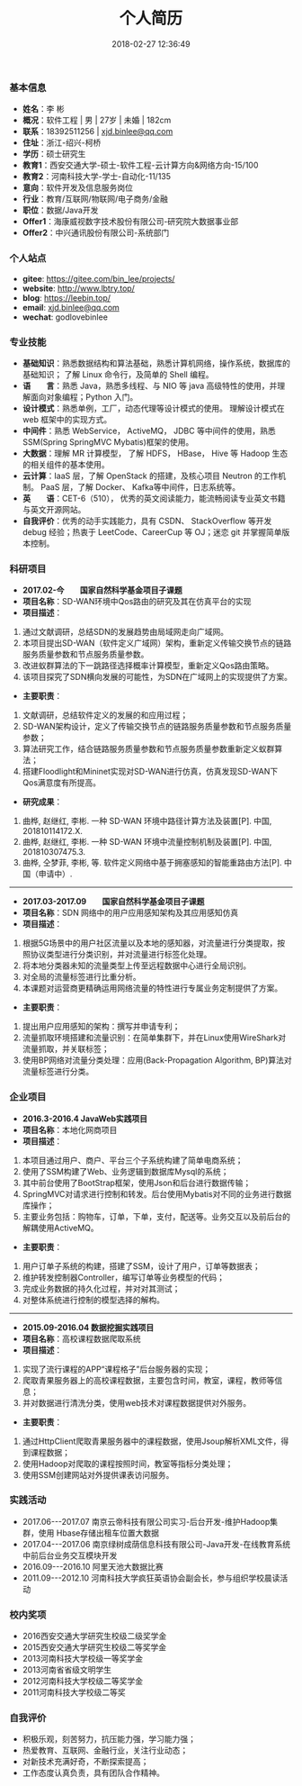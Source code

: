 ﻿---
title: 个人简历
date: 2018-02-27 12:36:49
type: "about"
comments: false
---

### 基本信息
- **姓名**：李 彬
- **概况**：软件工程 | 男 | 27岁 | 未婚 | 182cm
- **联系**：18392511256 | xjd.binlee@qq.com
- **住址**：浙江-绍兴-柯桥
- **学历**：硕士研究生
- **教育1**：西安交通大学-硕士-软件工程-云计算方向&网络方向-15/100
- **教育2**：河南科技大学-学士-自动化-11/135
- **意向**：软件开发及信息服务岗位 &nbsp;&nbsp;
- **行业**：教育/互联网/物联网/电子商务/金融 &nbsp;&nbsp;
- **职位**：数据/Java开发
- **Offer1**：海康威视数字技术股份有限公司-研究院大数据事业部
- **Offer2**：中兴通讯股份有限公司-系统部门

### 个人站点
- **gitee**: https://gitee.com/bin_lee/projects/
- **website**: http://www.lbtry.top/
- **blog**: https://leebin.top/
- **email**: xjd.binlee@qq.com
- **wechat**: godlovebinlee

### 专业技能
+ **基础知识**：熟悉数据结构和算法基础，熟悉计算机网络，操作系统，数据库的基础知识； 了解 Linux 命令行，及简单的 Shell 编程。
+ **语&emsp;&emsp;言**：熟悉 Java，熟悉多线程、与 NIO 等 java 高级特性的使用，并理解面向对象编程；Python 入门。
+ **设计模式**：熟悉单例，工厂，动态代理等设计模式的使用。 理解设计模式在 web 框架中的实现方式。
+ **中间件**：熟悉 WebService， ActiveMQ， JDBC 等中间件的使用，熟悉 SSM(Spring SpringMVC Mybatis)框架的使用。
+ **大数据**：理解 MR 计算模型， 了解 HDFS， HBase， Hive 等 Hadoop 生态的相关组件的基本使用。
+ **云计算**：IaaS 层，了解 OpenStack 的搭建，及核心项目 Neutron 的工作机制。 PaaS 层，了解 Docker、 Kafka等中间件，日志系统等。
+ **英&emsp;&emsp;语**：CET-6（510）， 优秀的英文阅读能力，能流畅阅读专业英文书籍与英文开源网站。
+ **自我评价**：优秀的动手实践能力，具有 CSDN、 StackOverflow 等开发 debug 经验；热衷于 LeetCode、CareerCup 等 OJ；迷恋 git 并掌握简单版本控制。

### 科研项目
- **2017.02-今&emsp;&emsp;国家自然科学基金项目子课题**
- **项目名称**：SD-WAN环境中Qos路由的研究及其在仿真平台的实现
- **项目描述**：
1. 通过文献调研，总结SDN的发展趋势由局域网走向广域网。
2. 本项目提出SD-WAN（软件定义广域网）架构，重新定义传输交换节点的链路服务质量参数和节点服务质量参数。
3. 改进蚁群算法的下一跳路径选择概率计算模型，重新定义Qos路由策略。
4. 该项目探究了SDN横向发展的可能性，为SDN在广域网上的实现提供了方案。
- **主要职责**：
1. 文献调研，总结软件定义的发展的和应用过程；
2. SD-WAN架构设计，定义了传输交换节点的链路服务质量参数和节点服务质量参数；
3. 算法研究工作，结合链路服务质量参数和节点服务质量参数重新定义蚁群算法；
4. 搭建Floodlight和Mininet实现对SD-WAN进行仿真，仿真发现SD-WAN下Qos满意度有所提高。
- **研究成果**：
1. 曲桦, 赵继红, 李彬. 一种 SD-WAN 环境中路径计算方法及装置[P]. 中国, 201810114172.X.
2. 曲桦, 赵继红, 李彬. 一种 SD-WAN 环境中流量控制机制及装置[P]. 中国, 201810307475.3.
3. 曲桦, 仝梦菲, 李彬, 等. 软件定义网络中基于拥塞感知的智能重路由方法[P]. 中国（申请中）.

---

- **2017.03-2017.09&emsp;&emsp;国家自然科学基金项目子课题**
- **项目名称**：SDN 网络中的用户应用感知架构及其应用感知仿真
- **项目描述**：
1. 根据5G场景中的用户社区流量以及本地的感知器，对流量进行分类提取，按照协议类型进行分类识别，并对流量进行标签化处理。
2. 将本地分类器未知的流量类型上传至远程数据中心进行全局识别。
3. 对全局的流量标签进行比重分析。
4. 本课题对运营商更精确运用网络流量的特性进行专属业务定制提供了方案。
- **主要职责**：
1. 提出用户应用感知的架构：撰写并申请专利；
2. 流量抓取环境搭建和流量识别：在简单集群下，并在Linux使用WireShark对流量抓取，并关联标签；
3. 使用BP网络对流量分类处理：应用(Back-Propagation Algorithm, BP)算法对流量标签进行分类。

### 企业项目
- **2016.3-2016.4 JavaWeb实践项目**
- **项目名称**：本地化网商项目
- **项目描述**：
1. 本项目通过用户、商户、平台三个子系统构建了简单电商系统；
2. 使用了SSM构建了Web、业务逻辑到数据库Mysql的系统；
3. 其中前台使用了BootStrap框架，使用Json和后台进行数据传输；
4. SpringMVC对请求进行控制和转发。后台使用Mybatis对不同的业务进行数据库操作；
5. 主要业务包括：购物车，订单，下单，支付，配送等。业务交互以及前后台的解耦使用ActiveMQ。
- **主要职责**：
1. 用户订单子系统的构建，搭建了SSM，设计了用户，订单等数据表；
2. 维护转发控制器Controller，编写订单等业务模型的代码；
3. 完成业务数据的持久化过程，并对对其测试；
4. 对整体系统进行控制的模型选择的解构。

---

- **2015.09-2016.04 数据挖掘实践项目**
- **项目名称**：高校课程数据爬取系统
- **项目描述**：
1. 实现了流行课程的APP“课程格子”后台服务器的实现；
2. 爬取青果服务器上的高校课程数据，主要包含时间，教室，课程，教师等信息；
3. 并对数据进行清洗分类，使用web技术对课程数据提供对外服务。
- **主要职责**：
1. 通过HttpClient爬取青果服务器中的课程数据，使用Jsoup解析XML文件，得到课程数据；
2. 使用Hadoop对爬取的课程按照时间，教室等指标分类处理；
3. 使用SSM创建网站对外提供课表访问服务。

### 实践活动
- 2017.06---2017.07	南京云帝科技有限公司实习-后台开发-维护Hadoop集群，使用 Hbase存储出租车位置大数据
- 2017.04---2017.06	南京绿树成荫信息科技有限公司-Java开发-在线教育系统中前后台业务交互模块开发
- 2016.09---2016.10	阿里天池大数据比赛
- 2011.09---2012.10	河南科技大学疯狂英语协会副会长，参与组织学校晨读活动

### 校内奖项
- 2016西安交通大学研究生校级二级奖学金
- 2015西安交通大学研究生校级二等奖学金
- 2013河南科技大学校级一等奖学金
- 2013河南省省级文明学生
- 2012河南科技大学校级二等奖学金
- 2011河南科技大学校级二等奖

### 自我评价
- 积极乐观，刻苦努力，抗压能力强，学习能力强；
- 热爱教育、互联网、金融行业，关注行业动态；
- 对新技术充满好奇，不断探索提高；
- 工作态度认真负责，具有团队合作精神。
